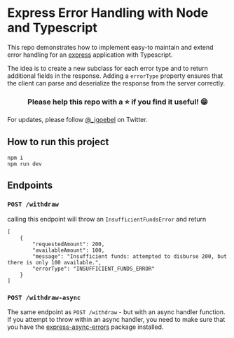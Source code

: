 # Express Error Handling with Node and Typescript

This repo demonstrates how to implement easy-to maintain and extend error handling for an [express](https://github.com/expressjs/express) application with Typescript.

The idea is to create a new subclass for each error type and to return additional fields in the response. Adding a `errorType` property ensures that the client can parse and deserialize the response from the server correctly.

<h3 align="center">Please help this repo with a ⭐️ if you find it useful! 😁</h3>

For updates, please follow [@_jgoebel](https://twitter.com/_jgoebel) on Twitter.


## How to run this project
```
npm i
npm run dev
```

## Endpoints
### `POST /withdraw`
calling this endpoint will throw an `InsufficientFundsError` and return
```
[
    {
        "requestedAmount": 200,
        "availableAmount": 100,
        "message": "Insufficient funds: attempted to disburse 200, but there is only 100 available.",
        "errorType": "INSUFFICIENT_FUNDS_ERROR"
    }
]
```

### `POST /withdraw-async`
The same endpoint as `POST /withdraw` - but with an async handler function. If you attempt to throw within an async handler, you need to make sure that you have the 
[express-async-errors](https://github.com/davidbanham/express-async-errors) package installed.
